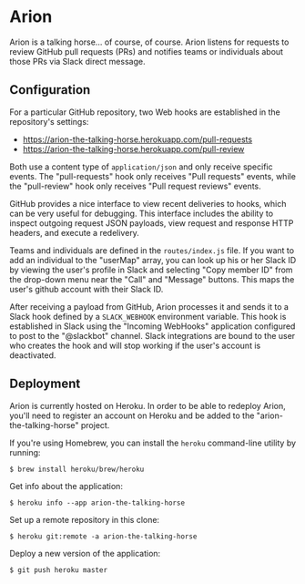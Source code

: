 Arion
=====

Arion is a talking horse... of course, of course. Arion listens for requests to
review GitHub pull requests (PRs) and notifies teams or individuals about
those PRs via Slack direct message.

Configuration
-------------

For a particular GitHub repository, two Web hooks are established in the
repository's settings:

* https://arion-the-talking-horse.herokuapp.com/pull-requests
* https://arion-the-talking-horse.herokuapp.com/pull-review

Both use a content type of `application/json` and only receive specific events.
The "pull-requests" hook only receives "Pull requests" events, while the
"pull-review" hook only receives "Pull request reviews" events.

GitHub provides a nice interface to view recent deliveries to hooks, which can
be very useful for debugging. This interface includes the ability to inspect
outgoing request JSON payloads, view request and response HTTP headers, and
execute a redelivery.

Teams and individuals are defined in the `routes/index.js` file. If you want
to add an individual to the "userMap" array, you can look up his or her Slack
ID by viewing the user's profile in Slack and selecting "Copy member ID" from
the drop-down menu near the "Call" and "Message" buttons. This maps the user's
github account with their Slack ID.

After receiving a payload from GitHub, Arion processes it and sends it to a
Slack hook defined by a `SLACK_WEBHOOK` environment variable. This hook is
established in Slack using the "Incoming WebHooks" application configured to
post to the "@slackbot" channel. Slack integrations are bound to the user who
creates the hook and will stop working if the user's account is deactivated.

Deployment
----------

Arion is currently hosted on Heroku. In order to be able to redeploy Arion,
you'll need to register an account on Heroku and be added to the
"arion-the-talking-horse" project.

If you're using Homebrew, you can install the `heroku` command-line utility
by running:

    $ brew install heroku/brew/heroku

Get info about the application:

    $ heroku info --app arion-the-talking-horse

Set up a remote repository in this clone:

    $ heroku git:remote -a arion-the-talking-horse

Deploy a new version of the application:

    $ git push heroku master
